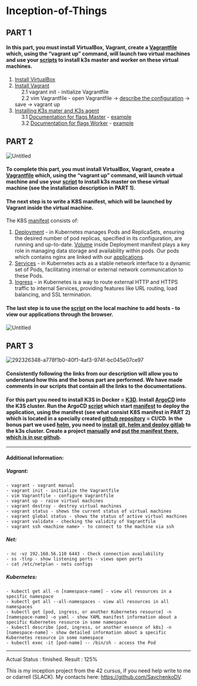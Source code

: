 # Inception-of-Things
## PART 1
#### In this part, you must install VirtualBox, Vagrant, create a [Vagrantfile](https://github.com/SavchenkoDV/Inception-of-Things/blob/main/p1/Vagrantfile) which, using the “vagrant up” command, will launch two virtual machines and use your [scripts](https://github.com/SavchenkoDV/Inception-of-Things/blob/main/p1/scripts) to install k3s master and worker on these virtual machines. 
1. [Install VirtualBox](https://www.virtualbox.org/wiki/Linux_Downloads)
2. [Install Vagrant](https://developer.hashicorp.com/vagrant/downloads)<br>
&emsp; 2.1 vagrant init - initialize Vagrantfile<br>
&emsp; 2.2 vim Vagrantfile - open Vagrantfile -> [describe the configuration](https://developer.hashicorp.com/vagrant/docs/vagrantfile) -> save -> vagrant up
3. [Installing K3s mater and K3s agent](https://docs.k3s.io/quick-start)<br>
&emsp; 3.1 [Documentation for flags Master](https://docs.k3s.io/cli/server) - [example](https://github.com/SavchenkoDV/Inception-of-Things/blob/main/p1/scripts/server.sh)<br>
&emsp; 3.2 [Documentation for flags Worker](https://docs.k3s.io/cli/agent)  - [example](https://github.com/SavchenkoDV/Inception-of-Things/blob/main/p1/scripts/worker.sh) 

## PART 2
![Untitled](https://github.com/SavchenkoDV/Inception-of-Things/assets/78852244/ad56d49c-9248-420f-9ed5-87e2e41b505c)

#### To complete this part, you must install VirtualBox, Vagrant, create a [Vagrantfile](https://github.com/SavchenkoDV/Inception-of-Things/blob/main/p2/Vagrantfile) which, using the “vagrant up” command, will launch virtual machine and use your [script](https://github.com/SavchenkoDV/Inception-of-Things/tree/main/p2/scripts) to install k3s master on these virtual machine (see the installation description in PART 1).
#### The next step is to write a K8S manifest, which will be launched by Vagrant inside the virtual machine.
The K8S [manifest](https://github.com/SavchenkoDV/Inception-of-Things/blob/main/p2/confs/deployment.yaml) consists of:
1. [Deployment](https://kubernetes.io/docs/concepts/workloads/controllers/deployment/) - in Kubernetes manages Pods and ReplicaSets, ensuring the desired number of pod replicas, specified in its configuration, are running and up-to-date. [Volume](https://kubernetes.io/docs/concepts/storage/volumes/) inside Deployment manifest plays a key role in managing data storage and availability within pods. Our pods which contains nginx are linked with our [applications](https://github.com/SavchenkoDV/Inception-of-Things/tree/main/p2/rsc).
2. [Services](https://kubernetes.io/docs/concepts/services-networking/service/) - in Kubernetes acts as a stable network interface to a dynamic set of Pods, facilitating internal or external network communication to these Pods.<br>
3. [Ingress](https://kubernetes.io/docs/concepts/services-networking/ingress/) - in Kubernetes is a way to route external HTTP and HTTPS traffic to internal Services, providing features like URL routing, load balancing, and SSL termination.
#### The last step is to use the [script](https://github.com/SavchenkoDV/Inception-of-Things/blob/main/p2/scripts/add_hosts.sh) on the local machine  to add hosts  - to view our applications through the browser.
![Untitled](https://github.com/SavchenkoDV/Inception-of-Things/assets/78852244/75b83eb1-cfb4-4591-9e0c-ed5b69fc654a)
## PART 3
![292326348-a778f1b0-40f1-4af3-974f-bc045e07ce97](https://github.com/SavchenkoDV/Inception-of-Things/assets/78852244/c9318b1a-aeea-439c-b281-94815f41240c)
#### Consistently following the links from our description will allow you to understand how this and the bonus part are performed. We have made comments in our scripts that contain all the links to the documentations.
#### For this part you need to install K3S in Docker = [K3D](https://github.com/SavchenkoDV/Inception-of-Things/blob/main/p3/scripts/k3d.sh). Install [ArgoCD](https://github.com/SavchenkoDV/Inception-of-Things/blob/main/p3/scripts/argocd.sh) into the K3S cluster. Run the ArgoCD [script](https://github.com/SavchenkoDV/Inception-of-Things/blob/main/p3/scripts/init.sh) which start [manifest](https://github.com/SavchenkoDV/Inception-of-Things/blob/main/p3/confs/deploy.yaml) to deploy the application, using the manifest (see what consist K8S manifest in PART 2) which is located in a specially created [github repository](https://github.com/SavchenkoDV/buthor/blob/main/manifests/application.yaml) = CI/CD. In the bonus part we used [helm](https://helm.sh/), you need to [install git, helm and deploy gitlab](https://github.com/SavchenkoDV/Inception-of-Things/blob/main/bonus/scripts/gitlab.sh) to the k3s cluster. Create a project [manually](https://github.com/SavchenkoDV/Inception-of-Things/blob/main/bonus/README.md) and [put the manifest there, which is in our github](https://github.com/SavchenkoDV/Inception-of-Things/blob/main/bonus/scripts/update_repo.sh).
---
#### Additional Information:
##### Vagrant: 
  ```
- vagrant - vagrant manual
- vagrant init - initialize the Vagrantfile
- vim Vagrantfile - configure Vagrantfile
- vagrant up - raise virtual machines
- vagrant destroy - destroy virtual machines
- vagrant status - shows the current status of virtual machines
- vagrant global status - shows the status of active virtual machines
- vagrant validate - checking the validity of Vagrantfile
- vagrant ssh <machine name> - to connect to the machine via ssh
  ```
##### Net:
```
- nc -vz 192.168.56.110 6443 - Check connection availability
- ss -tlnp - show listening ports - views open ports
- cat /etc/netplan - nets configs
```
##### Kubernetes:
```
- kubectl get all -n [namespace-name] - view all resources in a specific namespace
- kubectl get all --all-namespaces - view all resources in all namespaces
- kubectl get [pod, ingress, or another Kubernetes resource] -n [namespace-name] -o yaml - show YAML manifest information about a specific Kubernetes resource in some namespace
- kubectl describe [pod, ingress, or another essence of k8s] -n [namespace-name] - show detailed information about a specific Kubernetes resource in some namespace
- kubectl exec -it [pod-name] -- /bin/sh - access the Pod
```
---
Actual Status : finished. Result : 125%

This is my inception project from the 42 cursus, if you need help write to me or cdarrell (SLACK). My contacts here: https://github.com/SavchenkoDV.
